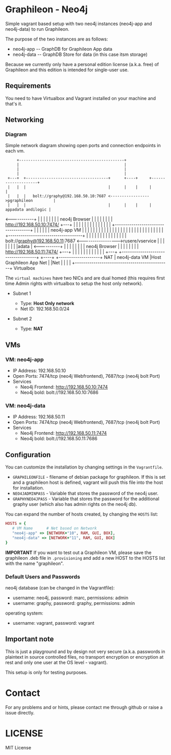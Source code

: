 # Graphileon - Neo4j
Simple vagrant based setup with two neo4j instances (neo4j-app and neo4j-data) to run Graphileon.

The purpose of the two instances are as follows:
- neo4j-app -- GraphDB for Graphileon App data
- neo4j-data -- GraphDB Store for data (in this case itsm storage)

Because we currently only have a personal edition license (a.k.a. free) of Graphileon and this edition is intended for single-user use.

## Requirements
You need to have Virtualbox and Vagrant installed on your machine and that's it.

## Networking

### Diagram
Simple network diagram showing open ports and connection endpoints in each vm.

         +----------------------------------------------+
         |                                              |
         |                                              |
         |                                              |
     +---+  +------------------------------------+      +----+     +--------------------+
     |   |  |                                    |      |    |     |                    |
     |   |  |   bolt://graphy@192.168.50.10:7687 <----------------->pgraphileon         |
     |   |  |                                    |      |    |     | appadata andilogic |
<-----------+                                    |      |    |     |                    |
     |   |  |   neo4j Browser                    |      |    |     |                    |
     |   |  |   http://192.168.50.10:7474/       +---+  |    |     |                    |
     |   |  |                                    |      |    |     |                    |
     |   |  +------------------------------------+      |    |     |                    |
     |   |    neo4j-app VM                              |    |     |                    |
     |   |                                              |    |     |                    |
     |   |                                              |    |     |                    |
     |   |                                              |    |     |                    |
     |   |                                              |    |     |                    |
     |   |  +------------------------------------+      |    |     |                    |
     |   |  |                                    |      |    |     |                    |
     |   |  |   bolt://graphy@192.168.50.11:7687 <----------------->rusere/vservice     |
     |   |  |                                    |      |    |     |adata               |
 <----------+                                    |      |    |     |                    |
     |   |  |   neo4j Browser                    |      |    |     |                    |
     |   |  |   http://192.168.50.11:7474/       +---+  |    |     |                    |
     |   |  |                                    |      |    |     |                    |
     +---+  +------------------------------------+      +----+     +--------------------+
     NAT |    neo4j-data VM                             |Host      Graphileon App
     Net |                                              |Net
         |                                              |
         |                                              |
         +----------------------------------------------+
         Virtualbox



The `virtual machines` have two NICs and are dual homed (this requires first time Admin rights with virtualbox to setup the host only network).

- Subnet 1
  - Type: **Host Only network**
  - Net ID: 192.168.50.0/24

- Subnet 2
  - Type: **NAT**

## VMs
### VM: neo4j-app
- IP Address: 192.168.50.10
- Open Ports: 7474/tcp (neo4j Webfrontend), 7687/tcp (neo4j bolt Port)
- Services
  - Neo4j Frontend: http://192.168.50.10:7474
  - Neo4j bold: bolt://192.168.50.10:7686

### VM: neo4j-data
- IP Address: 192.168.50.11
- Open Ports: 7474/tcp (neo4j Webfrontend), 7687/tcp (neo4j bolt Port)
- Services
  - Neo4j Frontend: http://192.168.50.11:7474
  - Neo4j bold: bolt://192.168.50.11:7686

## Configuration
You can customize the installation by changing settings in the `Vagrantfile`.

- `GRAPHILEONFILE` - filename of debian package for graphileon. If this is set and a graphileon host is defined, vagrant will push this file into the host for installation.
- `NEO4JADMINPASS` - Variable that stores the password of the neo4j user.
- `GRAPHYNEO4JPASS` - Variable that stores the password for the additional graphy user (which also has admin rights on the neo4j db).

You can expand the number of hosts created, by changing the `HOSTS` list:
```ruby
HOSTS = {
   # VM Name      # Net based on Network
   "neo4j-app" => [NETWORK+"10", RAM, GUI, BOX],
   "neo4j-data" => [NETWORK+"11", RAM, GUI, BOX]
}
```
**IMPORTANT**
If you want to test out a Graphileon VM, please save the graphileon .deb file in `.provisioning` and add a new HOST to the HOSTS list with the name "graphileon".

### Default Users and Passwords
neo4j database (can be changed in the Vagrantfile):
- username: neo4j, password: marc, permissions: admin
- username: graphy, password: graphy, permissions: admin

operating system:
- username: vagrant, password: vagrant

## Important note
This is just a playground and by design not very secure (a.k.a. passwords in plaintext in source controlled files, no transport encryption or encryption at rest and only one user at the OS level - vagrant).

This setup is only for testing purposes.

# Contact
For any problems and or hints, please contact me through github or raise a issue directly.

# LICENSE
MIT License
